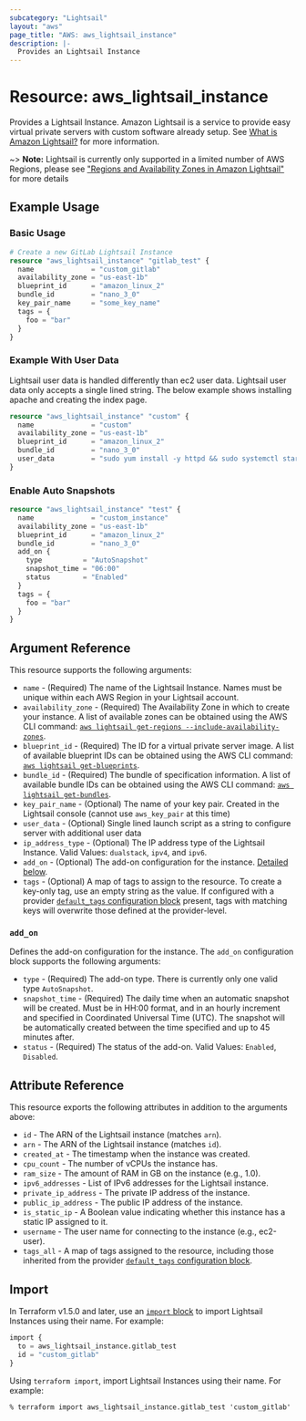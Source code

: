 ```yaml
---
subcategory: "Lightsail"
layout: "aws"
page_title: "AWS: aws_lightsail_instance"
description: |-
  Provides an Lightsail Instance
---
```


# Resource: aws_lightsail_instance

Provides a Lightsail Instance. Amazon Lightsail is a service to provide easy virtual private servers
with custom software already setup. See [What is Amazon Lightsail?](https://lightsail.aws.amazon.com/ls/docs/getting-started/article/what-is-amazon-lightsail)
for more information.

~> **Note:** Lightsail is currently only supported in a limited number of AWS Regions, please see ["Regions and Availability Zones in Amazon Lightsail"](https://lightsail.aws.amazon.com/ls/docs/overview/article/understanding-regions-and-availability-zones-in-amazon-lightsail) for more details

## Example Usage

### Basic Usage

```terraform
# Create a new GitLab Lightsail Instance
resource "aws_lightsail_instance" "gitlab_test" {
  name              = "custom_gitlab"
  availability_zone = "us-east-1b"
  blueprint_id      = "amazon_linux_2"
  bundle_id         = "nano_3_0"
  key_pair_name     = "some_key_name"
  tags = {
    foo = "bar"
  }
}
```

### Example With User Data

Lightsail user data is handled differently than ec2 user data. Lightsail user data only accepts a single lined string. The below example shows installing apache and creating the index page.

```terraform
resource "aws_lightsail_instance" "custom" {
  name              = "custom"
  availability_zone = "us-east-1b"
  blueprint_id      = "amazon_linux_2"
  bundle_id         = "nano_3_0"
  user_data         = "sudo yum install -y httpd && sudo systemctl start httpd && sudo systemctl enable httpd && echo '<h1>Deployed via Terraform</h1>' | sudo tee /var/www/html/index.html"
}
```

### Enable Auto Snapshots

```terraform
resource "aws_lightsail_instance" "test" {
  name              = "custom_instance"
  availability_zone = "us-east-1b"
  blueprint_id      = "amazon_linux_2"
  bundle_id         = "nano_3_0"
  add_on {
    type          = "AutoSnapshot"
    snapshot_time = "06:00"
    status        = "Enabled"
  }
  tags = {
    foo = "bar"
  }
}
```

## Argument Reference

This resource supports the following arguments:

* `name` - (Required) The name of the Lightsail Instance. Names must be unique within each AWS Region in your Lightsail account.
* `availability_zone` - (Required) The Availability Zone in which to create your instance. A
  list of available zones can be obtained using the AWS CLI command:
  [`aws lightsail get-regions --include-availability-zones`](https://awscli.amazonaws.com/v2/documentation/api/latest/reference/lightsail/get-regions.html).
* `blueprint_id` - (Required) The ID for a virtual private server image. A list of available
  blueprint IDs can be obtained using the AWS CLI command:
  [`aws lightsail get-blueprints`](https://awscli.amazonaws.com/v2/documentation/api/latest/reference/lightsail/get-blueprints.html).
* `bundle_id` - (Required) The bundle of specification information. A list of available
  bundle IDs can be obtained using the AWS CLI command:
  [`aws lightsail get-bundles`](https://awscli.amazonaws.com/v2/documentation/api/latest/reference/lightsail/get-bundles.html).
* `key_pair_name` - (Optional) The name of your key pair. Created in the
Lightsail console (cannot use `aws_key_pair` at this time)
* `user_data` - (Optional) Single lined launch script as a string to configure server with additional user data
* `ip_address_type` - (Optional) The IP address type of the Lightsail Instance. Valid Values: `dualstack`,  `ipv4`, and `ipv6`.
* `add_on` - (Optional) The add-on configuration for the instance. [Detailed below](#add_on).
* `tags` - (Optional) A map of tags to assign to the resource. To create a key-only tag, use an empty string as the value. If configured with a provider [`default_tags` configuration block](https://registry.terraform.io/providers/hashicorp/aws/latest/docs#default_tags-configuration-block) present, tags with matching keys will overwrite those defined at the provider-level.

### `add_on`

Defines the add-on configuration for the instance. The `add_on` configuration block supports the following arguments:

* `type` - (Required) The add-on type. There is currently only one valid type `AutoSnapshot`.
* `snapshot_time` - (Required) The daily time when an automatic snapshot will be created. Must be in HH:00 format, and in an hourly increment and specified in Coordinated Universal Time (UTC). The snapshot will be automatically created between the time specified and up to 45 minutes after.
* `status` - (Required) The status of the add-on. Valid Values: `Enabled`, `Disabled`.

## Attribute Reference

This resource exports the following attributes in addition to the arguments above:

* `id` - The ARN of the Lightsail instance (matches `arn`).
* `arn` - The ARN of the Lightsail instance (matches `id`).
* `created_at` - The timestamp when the instance was created.
* `cpu_count` - The number of vCPUs the instance has.
* `ram_size` - The amount of RAM in GB on the instance (e.g., 1.0).
* `ipv6_addresses` - List of IPv6 addresses for the Lightsail instance.
* `private_ip_address` - The private IP address of the instance.
* `public_ip_address` - The public IP address of the instance.
* `is_static_ip` - A Boolean value indicating whether this instance has a static IP assigned to it.
* `username` - The user name for connecting to the instance (e.g., ec2-user).
* `tags_all` - A map of tags assigned to the resource, including those inherited from the provider [`default_tags` configuration block](https://registry.terraform.io/providers/hashicorp/aws/latest/docs#default_tags-configuration-block).

## Import

In Terraform v1.5.0 and later, use an [`import` block](https://developer.hashicorp.com/terraform/language/import) to import Lightsail Instances using their name. For example:

```terraform
import {
  to = aws_lightsail_instance.gitlab_test
  id = "custom_gitlab"
}
```

Using `terraform import`, import Lightsail Instances using their name. For example:

```console
% terraform import aws_lightsail_instance.gitlab_test 'custom_gitlab'
```
